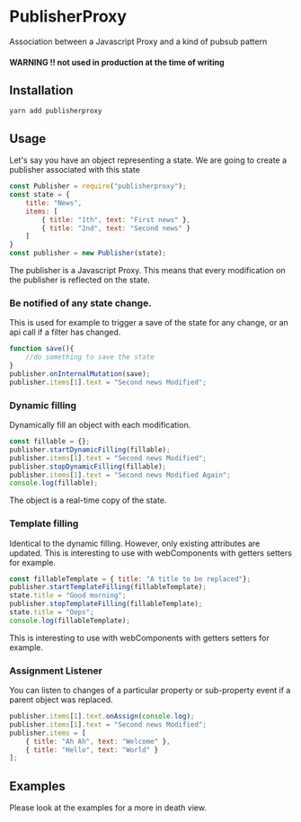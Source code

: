 # PublisherProxy
Association between a Javascript Proxy and a kind of pubsub pattern

#### WARNING !!   not used in production at the time of writing

## Installation

```shell
yarn add publisherproxy
```

## Usage

Let's say you have an object representing a state.
We are going to create a publisher associated with this state

```javascript
const Publisher = require("publisherproxy");
const state = {
    title: "News",
    items: [
        { title: "1th", text: "First news" },
        { title: "2nd", text: "Second news" }
    ]
}
const publisher = new Publisher(state);
```

The publisher is a Javascript Proxy. This means that every modification on the publisher is reflected on the state.

### Be notified of any state change.

This is used for example to trigger a save of the state for any change, or an api call if a filter has changed.

```javascript
function save(){
	//do something to save the state
}
publisher.onInternalMutation(save);
publisher.items[1].text = "Second news Modified";
```

### Dynamic filling 

Dynamically fill an object with each modification.

```javascript
const fillable = {};
publisher.startDynamicFilling(fillable);
publisher.items[1].text = "Second news Modified";
publisher.stopDynamicFilling(fillable);
publisher.items[1].text = "Second news Modified Again";
console.log(fillable);
```

The object is a real-time copy of the state.

### Template filling 

Identical to the dynamic filling. However, only existing attributes are updated.
This is interesting to use with webComponents with getters setters for example.

```javascript
const fillableTemplate = { title: "A title to be replaced"};
publisher.startTemplateFilling(fillableTemplate);
state.title = "Good morning";
publisher.stopTemplateFilling(fillableTemplate);
state.title = "Oops";
console.log(fillableTemplate);
```

This is interesting to use with webComponents with getters setters for example.

### Assignment Listener

You can listen to changes of a particular property or sub-property event if a parent object was replaced.

```javascript
publisher.items[1].text.onAssign(console.log);
publisher.items[1].text = "Second news Modified";
publisher.items = [
    { title: "Ah Ah", text: "Welcome" },
    { title: "Hello", text: "World" }
];
```



## Examples

Please look at the examples for a more in death view.
